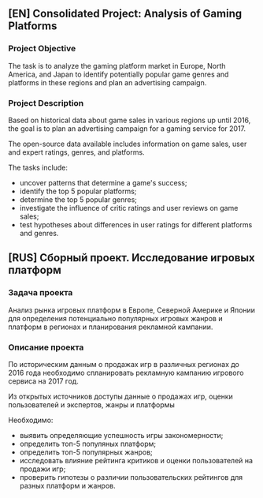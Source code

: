 ## [EN] Consolidated Project: Analysis of Gaming Platforms

### Project Objective

The task is to analyze the gaming platform market in Europe, North America, and Japan to identify potentially popular game genres and platforms in these regions and plan an advertising campaign.

### Project Description

Based on historical data about game sales in various regions up until 2016, the goal is to plan an advertising campaign for a gaming service for 2017.

The open-source data available includes information on game sales, user and expert ratings, genres, and platforms.

The tasks include:
- uncover patterns that determine a game's success;
- identify the top 5 popular platforms;
- determine the top 5 popular genres;
- investigate the influence of critic ratings and user reviews on game sales;
- test hypotheses about differences in user ratings for different platforms and genres.

## [RUS] Сборный проект. Исследование игровых платформ

### Задача проекта

Анализ рынка игровых платформ в Европе, Северной Америке и Японии для определения потенциально популярных игровых жанров и платформ в регионах и планирования рекламной кампании.

### Описание проекта

По историческим данным о продажах игр в различных регионах до 2016 года необходимо спланировать рекламную кампанию игрового сервиса на 2017 год.

Из открытых источников доступы данные о продажах игр, оценки пользователей и экспертов, жанры и платформы

Необходимо:
- выявить определяющие успешность игры закономерности;
- определить топ-5 популяных платформ;
- определить топ-5 популярных жанров;
- исследовать влияние рейтинга критиков и оценки пользователей на продажи игр;
- проверить гипотезы о различии пользовательских рейтингов для разных платформ и жанров.
